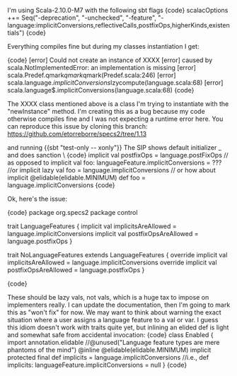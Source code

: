 I'm using Scala-2.10.0-M7 with the following sbt flags
{code}
scalacOptions ++= Seq("-deprecation", "-unchecked", "-feature", "-language:implicitConversions,reflectiveCalls,postfixOps,higherKinds,existentials")
{code}

Everything compiles fine but during my classes instantiation I get:

{code}
[error] Could not create an instance of XXXX
[error]   caused by scala.NotImplementedError: an implementation is missing
[error]   scala.Predef$.$qmark$qmark$qmark(Predef.scala:246)
[error]   scala.language$.implicitConversions$lzycompute(language.scala:68)
[error]   scala.language$.implicitConversions(language.scala:68)
{code}

The XXXX class mentioned above is a class I'm trying to instantiate with the "newInstance" method. I'm creating this as a bug because my code otherwise compiles fine and I was not expecting a runtime error here.
You can reproduce this issue by cloning this branch: https://github.com/etorreborre/specs2/tree/1.13

and running {{sbt "test-only -- xonly"}}
The SIP shows default initializer _ and does sanction
\\
{code}
implicit val postfixOps = language.postFixOps
// as opposed to
implicit val foo: languageFeature.implicitConversions = ???
//or
implicit lazy val foo = language.implicitConversions
// or how about
implicit @elidable(elidable.MINIMUM) def foo = language.implicitConversions
{code}

Ok, here's the issue:

{code}
package org.specs2
package control


trait LanguageFeatures {
  implicit val implicitsAreAllowed = language.implicitConversions
  implicit val postfixOpsAreAllowed = language.postfixOps
}

trait NoLanguageFeatures extends LanguageFeatures {
  override implicit val implicitsAreAllowed = language.implicitConversions
  override implicit val postfixOpsAreAllowed = language.postfixOps
}

{code}


These should be lazy vals, not vals, which is a huge tax to impose on implementers really.  I can update the documentation, then I'm going to mark this as "won't fix" for now.    We may want to think about warning the exact situation where a user assigns a language feature to a val or var.
I guess this idiom doesn't work with traits quite yet, but inlining an elided def is light and somewhat safe from accidental invocation:
{code}
class Enabled {
  import annotation.elidable
  //@unused("Language feature types are mere phantoms of the mind")
  @inline @elidable(elidable.MINIMUM)
  implicit protected final def implicits = language.implicitConversions
  //i.e., def implicits: languageFeature.implicitConversions = null
}
{code}

